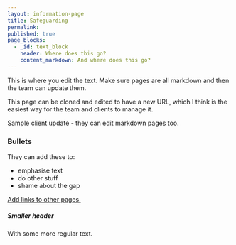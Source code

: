 ```yaml
---
layout: information-page
title: Safeguarding
permalink:
published: true
page_blocks:
  - _id: text_block
    header: Where does this go?
    content_markdown: And where does this go?
---
```


This is where you edit the text. Make sure pages are all markdown and then the team can update them.

This page can be cloned and edited to have a new URL, which I think is the easiest way for the team and clients to manage it.

Sample client update - they can edit markdown pages too.

### Bullets

They can add these to:

* emphasise text
* do other stuff
* shame about the gap

[Add links to other pages.](/about/governors/)

##### Smaller header

With some more regular text.